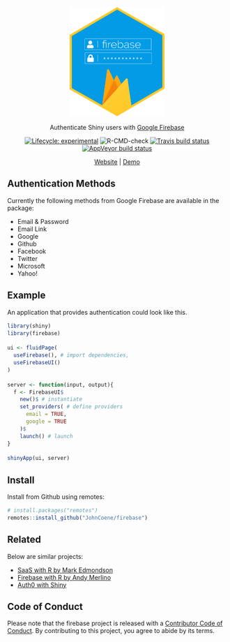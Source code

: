 
<div align="center">

<img src="man/figures/logo.png" height="250px">

Authenticate Shiny users with [Google Firebase](https://firebase.google.com)

<!-- badges: start -->
[![Lifecycle: experimental](https://img.shields.io/badge/lifecycle-experimental-orange.svg)](https://www.tidyverse.org/lifecycle/#experimental)
![R-CMD-check](https://github.com/JohnCoene/firebase/workflows/R-CMD-check/badge.svg)
[![Travis build status](https://travis-ci.org/JohnCoene/firebase.svg?branch=master)](https://travis-ci.org/JohnCoene/firebase)
[![AppVeyor build status](https://ci.appveyor.com/api/projects/status/github/JohnCoene/firebase?branch=master&svg=true)](https://ci.appveyor.com/project/JohnCoene/firebase)
<!-- badges: end -->

[Website](https://firebase.john-coene.com) | [Demo](https://shiny.john-coene.com/firebase)

</div>

## Authentication Methods

Currently the following methods from Google Firebase are available in the package:

* Email & Password
* Email Link
* Google
* Github
* Facebook
* Twitter
* Microsoft
* Yahoo!

## Example

An application that provides authentication could look like this.

```r
library(shiny)
library(firebase)

ui <- fluidPage(
  useFirebase(), # import dependencies,
  useFirebaseUI()
)

server <- function(input, output){
  f <- FirebaseUI$
    new()$ # instantiate
    set_providers( # define providers
      email = TRUE, 
      google = TRUE
    )$
    launch() # launch
}

shinyApp(ui, server)
```

## Install

Install from Github using remotes:

```r
# install.packages("remotes")
remotes::install_github("JohnCoene/firebase")
```

## Related

Below are similar projects:

- [SaaS with R by Mark Edmondson](https://github.com/MarkEdmondson1234/Shiny-R-SaaS/)
- [Firebase with R by Andy Merlino](https://github.com/shinyonfire/sof-auth-example)
- [Auth0 with Shiny](https://auth0.com/blog/adding-authentication-to-shiny-server/)

## Code of Conduct
  
Please note that the firebase project is released with a [Contributor Code of Conduct](https://contributor-covenant.org/version/2/0/CODE_OF_CONDUCT.html). By contributing to this project, you agree to abide by its terms.
